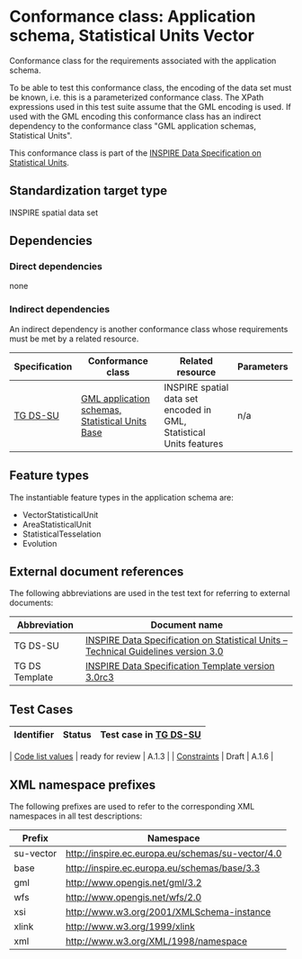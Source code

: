 # Conformance class: Application schema, Statistical Units Vector

Conformance class for the requirements associated with the application schema. 

To be able to test this conformance class, the encoding of the data set must be known, i.e. this is a parameterized conformance class. The XPath expressions used in this test suite assume that the GML encoding is used. If used with the GML encoding this conformance class has an indirect dependency to the conformance class "GML application schemas, Statistical Units".

This conformance class is part of the [INSPIRE Data Specification on Statistical Units](../README.md).

## Standardization target type

INSPIRE spatial data set

## Dependencies

### Direct dependencies

none

### Indirect dependencies

An indirect dependency is another conformance class whose requirements must be met by a related resource.

| Specification | Conformance class | Related resource | Parameters |
| ------------- | ----------------- | ---------------- | ---------- |
| [TG DS-SU](./README.md#ref_TG_DS_SU) | [GML application schemas, Statistical Units Base](../su-as/README.md) | INSPIRE spatial data set encoded in GML, Statistical Units features | n/a |
 
## Feature types <a name="feature-types"></a>

The instantiable feature types in the application schema are:

* VectorStatisticalUnit
* AreaStatisticalUnit
* StatisticalTesselation
* Evolution

## External document references

The following abbreviations are used in the test text for referring to external documents:

Abbreviation                     | Document name
-------------------------------- | --------------------------------------------------
TG DS-SU <a name="ref_TG_DS_SU"></a>   | [INSPIRE Data Specification on Statistical Units – Technical Guidelines version 3.0](http://inspire.ec.europa.eu/documents/Data_Specifications/INSPIRE_DataSpecification_SU_v3.0.pdf)
TG DS Template <a name="ref_TG_DS_tmpl"></a>   | [INSPIRE Data Specification Template version 3.0rc3](http://inspire.jrc.ec.europa.eu/documents/Data_Specifications/INSPIRE_DataSpecification_Template_v3.0rc3.pdf)

## Test Cases

| Identifier                                                        | Status   | Test case in [TG DS-SU](#ref_TG_DS_SU)  |
| ----------------------------------------------------------------- | -------- | ------------ |

| [Code list values](./code-list-values.md)  | ready for review  | A.1.3  |
| [Constraints](./constraints.md)  | Draft  | A.1.6  |


## XML namespace prefixes <a name="namespaces"></a>

The following prefixes are used to refer to the corresponding XML namespaces in all test descriptions:

Prefix         | Namespace
-------------- | -------------------------------------------------
su-vector  	   | http://inspire.ec.europa.eu/schemas/su-vector/4.0
base           | http://inspire.ec.europa.eu/schemas/base/3.3
gml            | http://www.opengis.net/gml/3.2
wfs            | http://www.opengis.net/wfs/2.0
xsi            | http://www.w3.org/2001/XMLSchema-instance
xlink          | http://www.w3.org/1999/xlink
xml            | http://www.w3.org/XML/1998/namespace